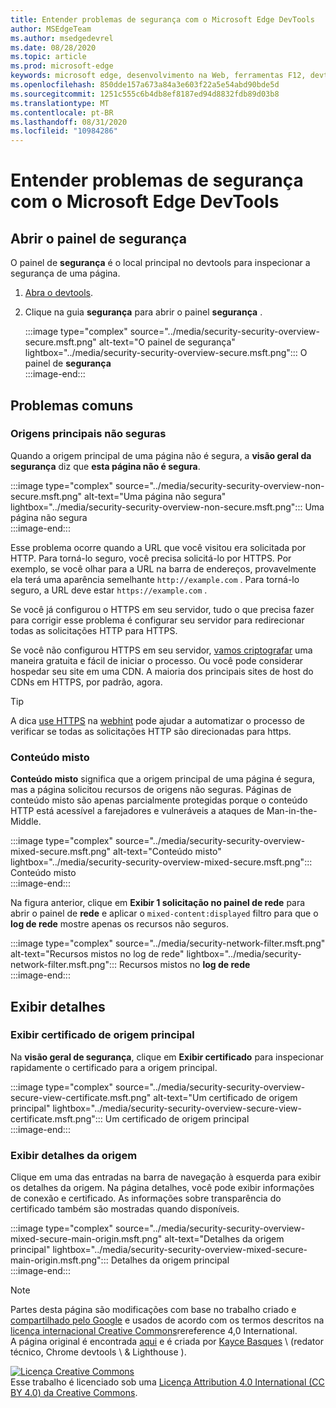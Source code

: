 ```yaml
---
title: Entender problemas de segurança com o Microsoft Edge DevTools
author: MSEdgeTeam
ms.author: msedgedevrel
ms.date: 08/28/2020
ms.topic: article
ms.prod: microsoft-edge
keywords: microsoft edge, desenvolvimento na Web, ferramentas F12, devtools
ms.openlocfilehash: 850dde157a673a84a3e603f22a5e54abd90bde5d
ms.sourcegitcommit: 1251c555c6b4db8ef8187ed94d8832fdb89d03b8
ms.translationtype: MT
ms.contentlocale: pt-BR
ms.lasthandoff: 08/31/2020
ms.locfileid: "10984286"
---
```

<!-- Copyright Kayce Basques 

   Licensed under the Apache License, Version 2.0 (the "License");
   you may not use this file except in compliance with the License.
   You may obtain a copy of the License at

       https://www.apache.org/licenses/LICENSE-2.0

   Unless required by applicable law or agreed to in writing, software
   distributed under the License is distributed on an "AS IS" BASIS,
   WITHOUT WARRANTIES OR CONDITIONS OF ANY KIND, either express or implied.
   See the License for the specific language governing permissions and
   limitations under the License.  -->  





# Entender problemas de segurança com o Microsoft Edge DevTools   

  

<!--Use the **Security** Panel in [Microsoft Edge DevTools][MicrosoftEdgeDevTools] to make sure HTTPS is properly implemented on a page.  See **Why HTTPS Matters** to learn why every website should be protected with HTTPS, even sites that do not handle sensitive user data.  -->  

<!--todo: add section when why-https is available -->  

## Abrir o painel de segurança   

O painel de **segurança** é o local principal no devtools para inspecionar a segurança de uma página.  

1.  [Abra o devtools][DevToolsOpen].  
1.  Clique na guia **segurança** para abrir o painel **segurança** .  
    
    :::image type="complex" source="../media/security-security-overview-secure.msft.png" alt-text="O painel de segurança" lightbox="../media/security-security-overview-secure.msft.png":::
       O painel de **segurança**  
    :::image-end:::  
    
## Problemas comuns   

### Origens principais não seguras   

Quando a origem principal de uma página não é segura, a **visão geral da segurança** diz que **esta página não é segura**.  

:::image type="complex" source="../media/security-security-overview-non-secure.msft.png" alt-text="Uma página não segura" lightbox="../media/security-security-overview-non-secure.msft.png":::
   Uma página não segura  
:::image-end:::  

Esse problema ocorre quando a URL que você visitou era solicitada por HTTP.  Para torná-lo seguro, você precisa solicitá-lo por HTTPS.  Por exemplo, se você olhar para a URL na barra de endereços, provavelmente ela terá uma aparência semelhante `http://example.com` .  Para torná-lo seguro, a URL deve estar `https://example.com` .  

Se você já configurou o HTTPS em seu servidor, tudo o que precisa fazer para corrigir esse problema é configurar seu servidor para redirecionar todas as solicitações HTTP para HTTPS.  

Se você não configurou HTTPS em seu servidor, [vamos criptografar][LetsEncrypt] uma maneira gratuita e fácil de iniciar o processo.  Ou você pode considerar hospedar seu site em uma CDN.  A maioria dos principais sites de host do CDNs em HTTPS, por padrão, agora.  

> [!TIP]
> A dica [use HTTPS][WebhintUseHttps] na [webhint][Webhint] pode ajudar a automatizar o processo de verificar se todas as solicitações HTTP são direcionadas para https.  

### Conteúdo misto   

**Conteúdo misto** significa que a origem principal de uma página é segura, mas a página solicitou recursos de origens não seguras.  Páginas de conteúdo misto são apenas parcialmente protegidas porque o conteúdo HTTP está acessível a farejadores e vulneráveis a ataques de Man-in-the-Middle.  

:::image type="complex" source="../media/security-security-overview-mixed-secure.msft.png" alt-text="Conteúdo misto" lightbox="../media/security-security-overview-mixed-secure.msft.png":::
   Conteúdo misto  
:::image-end:::  

Na figura anterior, clique em **Exibir 1 solicitação no painel de rede** para abrir o painel de **rede** e aplicar o `mixed-content:displayed` filtro para que o **log de rede** mostre apenas os recursos não seguros.  

:::image type="complex" source="../media/security-network-filter.msft.png" alt-text="Recursos mistos no log de rede" lightbox="../media/security-network-filter.msft.png":::
   Recursos mistos no **log de rede**  
:::image-end:::  

## Exibir detalhes   

### Exibir certificado de origem principal   

Na **visão geral de segurança**, clique em **Exibir certificado** para inspecionar rapidamente o certificado para a origem principal.  

:::image type="complex" source="../media/security-security-overview-secure-view-certificate.msft.png" alt-text="Um certificado de origem principal" lightbox="../media/security-security-overview-secure-view-certificate.msft.png":::
   Um certificado de origem principal  
:::image-end:::  

### Exibir detalhes da origem   

Clique em uma das entradas na barra de navegação à esquerda para exibir os detalhes da origem.  Na página detalhes, você pode exibir informações de conexão e certificado.  As informações sobre transparência do certificado também são mostradas quando disponíveis.  

:::image type="complex" source="../media/security-security-overview-mixed-secure-main-origin.msft.png" alt-text="Detalhes da origem principal" lightbox="../media/security-security-overview-mixed-secure-main-origin.msft.png":::
   Detalhes da origem principal  
:::image-end:::  

<!--  
 


-->  

<!-- links -->  

[MicrosoftEdgeDevTools]: ../../devtools-guide-chromium.md "Ferramentas de desenvolvedor do Microsoft Edge (Chromium) | Documentos da Microsoft"  
[DevToolsOpen]: ../open.md "Abrir o Microsoft Edge DevTools | Documentos da Microsoft"  


[LetsEncrypt]: https://letsencrypt.org "Vamos criptografar certificados SSL/TLS grátis"  

[Webhint]: https://webhint.io "webhint"  
[WebhintUseHttps]: https://webhint.io/docs/user-guide/hints/hint-https-only "Usar HTTPS | documentação do webhint"  

<!--[mixed]: /web/fundamentals/security/prevent-mixed-content/what-is-mixed-content ""  -->

> [!NOTE]
> Partes desta página são modificações com base no trabalho criado e [compartilhado pelo Google][GoogleSitePolicies] e usados de acordo com os termos descritos na [licença internacional Creative Commons][CCA4IL]rereference 4,0 International.  
> A página original é encontrada [aqui](https://developers.google.com/web/tools/chrome-devtools/security/index) e é criada por [Kayce Basques][KayceBasques] \ (redator técnico, Chrome devtools \ & Lighthouse \).  

[![Licença Creative Commons][CCby4Image]][CCA4IL]  
Esse trabalho é licenciado sob uma [Licença Attribution 4.0 International (CC BY 4.0) da Creative Commons][CCA4IL].  

[CCA4IL]: https://creativecommons.org/licenses/by/4.0  
[CCby4Image]: https://i.creativecommons.org/l/by/4.0/88x31.png  
[GoogleSitePolicies]: https://developers.google.com/terms/site-policies  
[KayceBasques]: https://developers.google.com/web/resources/contributors/kaycebasques  

